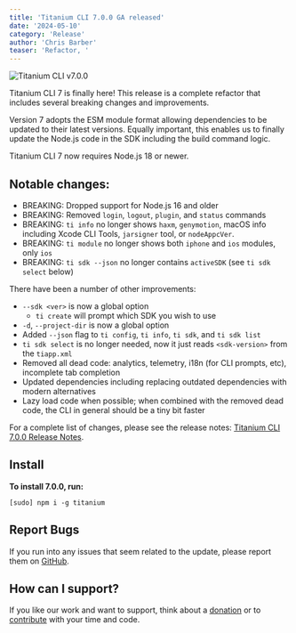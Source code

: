 ```yaml
---
title: 'Titanium CLI 7.0.0 GA released'
date: '2024-05-10'
category: 'Release'
author: 'Chris Barber'
teaser: 'Refactor, '
---
```


![Titanium CLI v7.0.0](/images/cli-7.0.0.png)

Titanium CLI 7 is finally here! This release is a complete refactor that includes several breaking changes and improvements.

Version 7 adopts the ESM module format allowing dependencies to be updated to their latest versions. Equally important, this enables us to finally update the Node.js code in the SDK including the build command logic.

Titanium CLI 7 now requires Node.js 18 or newer.

## Notable changes:

  * BREAKING: Dropped support for Node.js 16 and older
  * BREAKING: Removed `login`, `logout`, `plugin`, and `status` commands
  * BREAKING: `ti info` no longer shows `haxm`, `genymotion`, macOS info including Xcode CLI Tools, `jarsigner` tool, or `nodeAppcVer`.
  * BREAKING: `ti module` no longer shows both `iphone` and `ios` modules, only `ios`
  * BREAKING: `ti sdk --json` no longer contains `activeSDK` (see `ti sdk select` below)

There have been a number of other improvements:

  * `--sdk <ver>` is now a global option
    - `ti create` will prompt which SDK you wish to use
  * `-d`, `--project-dir` is now a global option
  * Added `--json` flag to `ti config`, `ti info`, `ti sdk`, and `ti sdk list`
  * `ti sdk select` is no longer needed, now it just reads `<sdk-version>` from the `tiapp.xml`
  * Removed all dead code: analytics, telemetry, i18n (for CLI prompts, etc), incomplete tab completion
  * Updated dependencies including replacing outdated dependencies with modern alternatives
  * Lazy load code when possible; when combined with the removed dead code, the CLI in general should be a tiny bit faster

For a complete list of changes, please see the release notes: [Titanium CLI 7.0.0 Release Notes](https://github.com/tidev/titanium-cli/releases/tag/v7.0.0).

## Install

**To install 7.0.0, run:**

```
[sudo] npm i -g titanium
```

## Report Bugs

If you run into any issues that seem related to the update, please report them on [GitHub](https://github.com/tidev/titanium-cli/issues).

## How can I support?

If you like our work and want to support, think about a [donation](/donate) or to [contribute](/contribute) with your time and code.
